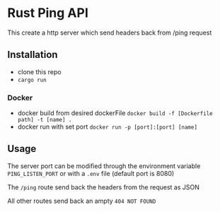 # Rust Ping API

This create a http server which send headers back from /ping request

## Installation

- clone this repo
- `cargo run`

### Docker

- docker build from desired dockerFile `docker build -f [Dockerfile path] -t [name] .`
- docker run with set port `docker run -p [port]:[port] [name]`

## Usage

The server port can be modified through the environment variable `PING_LISTEN_PORT` or with a `.env` file (default port is 8080)

The `/ping` route send back the headers from the request as JSON

All other routes send back an ampty `404 NOT FOUND`